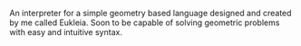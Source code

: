 An interpreter for a simple geometry based language designed and created by me called Eukleia.
Soon to be capable of solving geometric problems with easy and intuitive syntax.